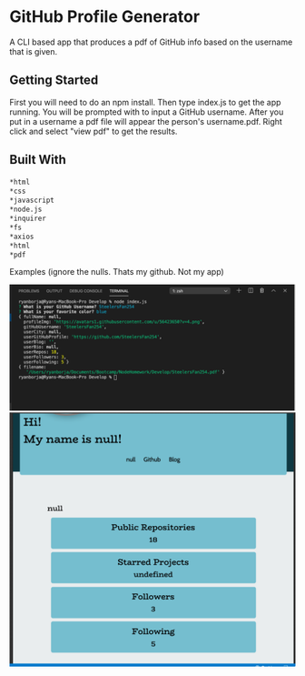 # GitHub Profile Generator
A CLI based app that produces a pdf of GitHub info based on the username that is given.

## Getting Started
First you will need to do an npm install. Then type index.js to get the app running.
You will be prompted with to input a GitHub username. After you put in a username a pdf file will appear the person's username.pdf. Right click and select "view pdf" to get the results.

## Built With
    *html
    *css
    *javascript
    *node.js
    *inquirer
    *fs
    *axios
    *html
    *pdf

Examples (ignore the nulls. Thats my github. Not my app)

![CLISide](./Assets/cliexample.png) 
![CLISide](./Assets/pdfexample.png) 